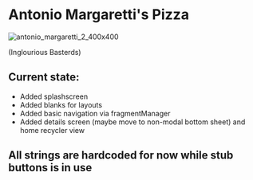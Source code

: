 # Antonio Margaretti's Pizza

![antonio_margaretti_2_400x400](https://user-images.githubusercontent.com/61374472/137308621-430eb3e3-9523-4337-a086-d28e660a1e46.jpg)

(Inglourious Basterds)

## Current state:

- Added splashscreen
- Added blanks for layouts
- Added basic navigation via fragmentManager
- Added details screen (maybe move to non-modal bottom sheet) and home recycler view

## All strings are hardcoded for now while stub buttons is in use
